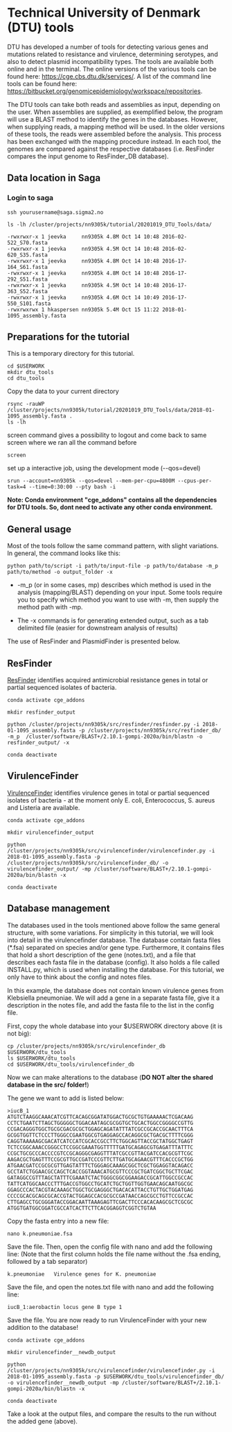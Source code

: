 # Technical University of Denmark (DTU) tools
DTU has developed a number of tools for detecting various genes and mutations related to resistance and virulence, determining serotypes, and also to detect plasmid incompatibility types. The tools are available both online and in the terminal. The online versions of the various tools can be found here: https://cge.cbs.dtu.dk/services/. A list of the command line tools can be found here: 
https://bitbucket.org/genomicepidemiology/workspace/repositories.

The DTU tools can take both reads and assemblies as input, depending on the user. When assemblies are supplied, as exemplified below, the program will use a BLAST method to identify the genes in the databases. However, when supplying reads, a mapping method will be used. In the older versions of these tools, the reads were assembled before the analysis. This process has been exchanged with the mapping procedure instead. In each tool, the genomes are compared against the respective databases (i.e. ResFinder compares the input genome to ResFinder_DB database).

## Data location in Saga
### Login to saga

```
ssh yourusername@saga.sigma2.no
     
ls -lh /cluster/projects/nn9305k/tutorial/20201019_DTU_Tools/data/
     
-rwxrwxr-x 1 jeevka     nn9305k 4.8M Oct 14 10:48 2016-02-522_S70.fasta
-rwxrwxr-x 1 jeevka     nn9305k 4.5M Oct 14 10:48 2016-02-620_S35.fasta
-rwxrwxr-x 1 jeevka     nn9305k 4.8M Oct 14 10:48 2016-17-164_S61.fasta
-rwxrwxr-x 1 jeevka     nn9305k 4.8M Oct 14 10:48 2016-17-292_S51.fasta
-rwxrwxr-x 1 jeevka     nn9305k 4.5M Oct 14 10:48 2016-17-363_S52.fasta
-rwxrwxr-x 1 jeevka     nn9305k 4.6M Oct 14 10:49 2016-17-550_S101.fasta
-rwxrwxrwx 1 hkaspersen nn9305k 5.4M Oct 15 11:22 2018-01-1095_assembly.fasta
```  

## Preparations for the tutorial
This is a temporary directory for this tutorial.

```
cd $USERWORK
mkdir dtu_tools
cd dtu_tools
```

Copy the data to your current directory 

```
rsync -rauWP /cluster/projects/nn9305k/tutorial/20201019_DTU_Tools/data/2018-01-1095_assembly.fasta .
ls -lh
```

screen command gives a possibility to logout and come back to same screen where we ran all the command before
```
screen
```

set up a interactive job, using the development mode (--qos=devel)
```
srun --account=nn9305k --qos=devel --mem-per-cpu=4800M --cpus-per-task=4 --time=0:30:00 --pty bash -i
```

**Note: Conda environment "cge_addons" contains all the dependencies for DTU tools. So, dont need to activate any other conda environment.**

## General usage
Most of the tools follow the same command pattern, with slight variations. In general, the command looks like this:

```
python path/to/script -i path/to/input-file -p path/to/database -m_p path/to/method -o output_folder -x
```
- -m_p (or in some cases, mp) describes which method is used in the analysis (mapping/BLAST) depending on your input. Some tools require you to specify which method you want to use with -m, then supply the method path with -mp.

- The -x commands is for generating extended output, such as a tab delimited file (easier for downstream analysis of results)

The use of ResFinder and PlasmidFinder is presented below.

## ResFinder
[ResFinder](https://bitbucket.org/genomicepidemiology/resfinder/src/master/) identifies acquired antimicrobial resistance genes in total or partial sequenced isolates of bacteria.

```
conda activate cge_addons

mkdir resfinder_output

python /cluster/projects/nn9305k/src/resfinder/resfinder.py -i 2018-01-1095_assembly.fasta -p /cluster/projects/nn9305k/src/resfinder_db/ -m_p  /cluster/software/BLAST+/2.10.1-gompi-2020a/bin/blastn -o resfinder_output/ -x

conda deactivate
```

## VirulenceFinder
[VirulenceFinder](https://bitbucket.org/genomicepidemiology/virulencefinder/src/master/) identifies virulence genes in total or partial sequenced isolates of bacteria - at the moment only E. coli, Enterococcus, S. aureus and Listeria are available.

```
conda activate cge_addons

mkdir virulencefinder_output

python /cluster/projects/nn9305k/src/virulencefinder/virulencefinder.py -i 2018-01-1095_assembly.fasta -p /cluster/projects/nn9305k/src/virulencefinder_db/ -o virulencefinder_output/ -mp /cluster/software/BLAST+/2.10.1-gompi-2020a/bin/blastn -x

conda deactivate
```



## Database management

The databases used in the tools mentioned above follow the same general structure, with some variations. For simplicity in this tutorial, we will look into detail in the virulencefinder database. 
The database contain fasta files (\*.fsa) separated on species and/or gene type. Furthermore, it contains files that hold a short description of the gene (notes.txt), and a file that describes each fasta file in the database (config). It also holds a file called INSTALL.py, which is used when installing the database.
For this tutorial, we only have to think about the config and notes files. 

In this example, the database does not contain known virulence genes from Klebsiella pneumoniae. We will add a gene in a separate fasta file, give it a description in the notes file, and add the fasta file to the list in the config file.

First, copy the whole database into your $USERWORK directory above (it is not big):

```
cp /cluster/projects/nn9305k/src/virulencefinder_db $USERWORK/dtu_tools
ls $USERWORK/dtu_tools
cd $USERWORK/dtu_tools/virulencefinder_db
```

Now we can make alterations to the database (**DO NOT alter the shared database in the src/ folder!**)

The gene we want to add is listed below:
```
>iucB_1
ATGTCTAAGGCAAACATCGTTCACAGCGGATATGGACTGCGCTGTGAAAAACTCGACAAG
CCTCTGAATCTTAGCTGGGGGCTGGACAATAGCGCGGTGCTGCACTGGCCGGGGCCGTTG
CCGACAGGGTGGCTGCGCGACGCGCTGGAGCAGATATTTATCGCCGCACCGCAACTTTCA
GCGGTGGTTCTCCCTTGGGCCGAATGGCGTGAGGAGCCACAGGCGCTGACGCTTTTCGGG
CAGGTAAAAAGCGACATCATCCATCGCACCGCCTTCTGGCAGTTACCGCTATGGCTGAGT
TCTCCGGCAAACCGGGCCTCCGGCGAAATGGTTTTTGATGCAGAGCGTGAGATTTATTTC
CCGCTGCGCCCACCCCGTCCGCAGGGCGAGGTTTATCGCCGTTACGATCCACGCGTTCGC
AAGACGCTGAGTTTCCGCGTTGCCGATCCCGTTCTTGATGCAGAACGTTTCACCCGCTGG
ATGAACGATCCGCGCGTTGAGTATTTCTGGGAGCAAAGCGGCTCGCTGGAGGTACAGACC
GCCTATCTGGAACGCCAGCTCACCGGTAAACATGCGTTCCCGCTGATCGGCTGCTTCGAC
GATAGGCCGTTTAGCTATTTCGAAATCTACTGGGCGGCGGAAGACCGCATTGGCCGCCAC
TATTCATGGCAACCCTTTGACCGTGGCCTGCATCTGCTGGTTGGTGAACAGCAATGGCGC
GGAGCCCACTACGTACAAAGCTGGCTGCGAGGGCTGACACATTACCTGTTGCTGGATGAG
CCCCGCACGCAGCGCACCGTACTGGAGCCACGCGCCGATAACCAGCGCCTGTTCCGCCAC
CTTGAGCCTGCGGGATACCGGACAATTAAAGAGTTCGACTTCCCACACAAGCGCTCGCGC
ATGGTGATGGCGGATCGCCATCACTTCTTCACGGAGGTCGGTCTGTAA
```

Copy the fasta entry into a new file:

```
nano k.pneumoniae.fsa
```


Save the file. Then, open the config file with nano and add the following line:
(Note that the first column holds the file name without the .fsa ending, followed by a tab separator)
```
k.pneumoniae   Virulence genes for K. pneumoniae
```

Save the file, and open the notes.txt file with nano and add the following line:
```
iucB_1:aerobactin locus gene B type 1
```
Save the file. You are now ready to run VirulenceFinder with your new addition to the database!

```
conda activate cge_addons

mkdir virulencefinder__newdb_output

python /cluster/projects/nn9305k/src/virulencefinder/virulencefinder.py -i 2018-01-1095_assembly.fasta -p $USERWORK/dtu_tools/virulencefinder_db/ -o virulencefinder__newdb_output -mp /cluster/software/BLAST+/2.10.1-gompi-2020a/bin/blastn -x

conda deactivate
```

Take a look at the output files, and compare the results to the run without the added gene (above).
